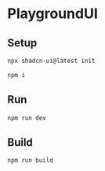 # PlaygroundUI 

## Setup 

```bash
npx shadcn-ui@latest init

npm i 
```

## Run 

```bash
npm run dev
```

## Build

```bash
npm run build
```